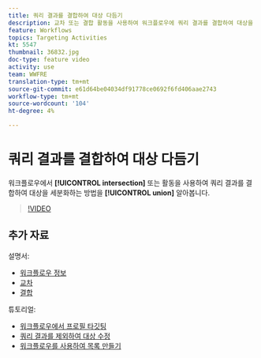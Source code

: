 ```yaml
---
title: 쿼리 결과를 결합하여 대상 다듬기
description: 교차 또는 결합 활동을 사용하여 워크플로우에 쿼리 결과를 결합하여 대상을 세분화하는 방법을 알아봅니다.
feature: Workflows
topics: Targeting Activities
kt: 5547
thumbnail: 36832.jpg
doc-type: feature video
activity: use
team: WWFRE
translation-type: tm+mt
source-git-commit: e61d64be04034df91778ce0692f6fd406aae2743
workflow-type: tm+mt
source-wordcount: '104'
ht-degree: 4%

---
```



# 쿼리 결과를 결합하여 대상 다듬기

워크플로우에서 **[!UICONTROL intersection]** 또는 활동을 사용하여 쿼리 결과를 결합하여 대상을 세분화하는 방법을 **[!UICONTROL union]** 알아봅니다.

>[!VIDEO](https://video.tv.adobe.com/v/36832?quality=12)

## 추가 자료

설명서:

* [워크플로우 정보](https://docs.adobe.com/content/help/en/campaign-classic/using/automating-with-workflows/introduction/about-workflows.html)
* [교차](https://docs.adobe.com/content/help/en/campaign-classic/using/automating-with-workflows/targeting-activities/intersection.html)
* [결합](https://docs.adobe.com/content/help/en/campaign-classic/using/automating-with-workflows/targeting-activities/union.html)

튜토리얼:

* [워크플로우에서 프로필 타깃팅](/help/acc/getting-started/targeting-profiles-in-a-workflow.md)
* [쿼리 결과를 제외하여 대상 수정](/help/acc/automating-with-workflows/refining-targets-by-excluding-query-results.md)
* [워크플로우를 사용하여 목록 만들기](/help/acc/automating-with-workflows/creating-lists-with-a-workflow.md)
